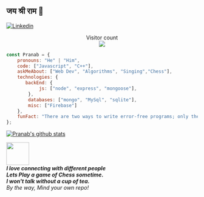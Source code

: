 ## जय श्री राम 🙏
[![Linkedin](https://img.shields.io/badge/-LinkedIn-222222?style=flat-square&logo=Linkedin&logoColor=white&link=https://www.linkedin.com/in/codepranab/)](https://www.linkedin.com/in/codepranab/)

<p align="center"> 
  Visitor count<br>
  <img src="https://profile-counter.glitch.me/pranab99/count.svg" />
</p>



```javascript
const Pranab = {
    pronouns: "He" | "Him",
    code: ["Javascript", "C++"],
    askMeAbout: ["Web Dev", "Algorithms", "Singing","Chess"],
    technologies: {
       backEnd: {
            js: ["node", "express", "mongoose"],
        },
        databases: ["mongo", "MySql", "sqlite"],
        misc: ["Firebase"]
    },
    funFact: "There are two ways to write error-free programs; only the third one works"
};
```
[![Pranab's github stats](https://github-readme-stats.vercel.app/api?username=pranab99&show_icons=true&theme=merko&hide=["contribs","issues"])](https://github.com/pranab99)

<img src="https://media.giphy.com/media/LnQjpWaON8nhr21vNW/giphy.gif" width="60"> <br> <em><b>I love connecting with different people </b> <br>
  <b>Lets Play a game of Chess sometime.</b> <br>
  <b>I won't talk without a cup of tea.</b> <br>
  By the way, Mind your own repo!</em>

